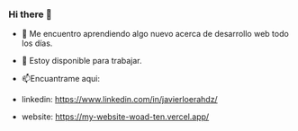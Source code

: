 ### Hi there 👋


- 🌱 Me encuentro aprendiendo algo nuevo acerca de desarrollo web todo los días.
- 👯 Estoy disponible para trabajar.



- 📫Encuantrame aqui: 
- linkedin: https://www.linkedin.com/in/javierloerahdz/
- website: https://my-website-woad-ten.vercel.app/

